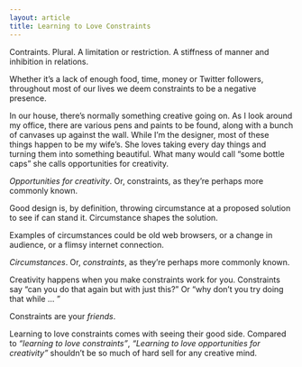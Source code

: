 ```yaml
---
layout: article
title: Learning to Love Constraints
---
```


Contraints. Plural. A limitation or restriction. A stiffness of manner and inhibition in relations.

Whether it’s a lack of enough food, time, money or Twitter followers, throughout most of our lives we deem constraints to be a negative presence.
<!--more-->

In our house, there’s normally something creative going on. As I look around my office, there are various pens and paints to be found, along with a bunch of canvases up against the wall. While I’m the designer, most of these things happen to be my wife’s. She loves taking every day things and turning them into something beautiful. What many would call “some bottle caps” she calls opportunities for creativity.

*Opportunities for creativity*. Or, constraints, as they’re perhaps more commonly known.

Good design is, by definition, throwing circumstance at a proposed solution to see if can stand it. Circumstance shapes the solution.

Examples of circumstances could be old web browsers, or a change in audience, or a flimsy internet connection.

*Circumstances*. Or, *constraints*, as they’re perhaps more commonly known.

Creativity happens when you make constraints work for you. Constraints say “can you do that again but with just this?” Or “why don’t you try doing that while … ”

Constraints are your *friends*.

Learning to love constraints comes with seeing their good side. Compared to *“learning to love constraints”*, *“Learning to love opportunities for creativity”* shouldn’t be so much of hard sell for any creative mind.
